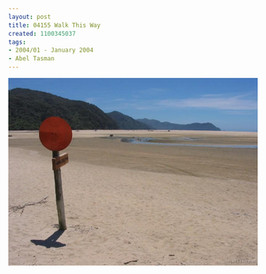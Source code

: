```yaml
---
layout: post
title: 04155 Walk This Way
created: 1100345037
tags:
- 2004/01 - January 2004
- Abel Tasman
---
```


<img src="/image/images/04155_walk_this_way-1468.jpg"/>

